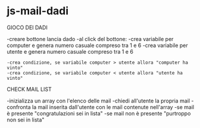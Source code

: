 # js-mail-dadi

GIOCO DEI DADI

-creare bottone lancia dado
-al click del bottone: 
    -crea variabile per computer e genera numero casuale compreso tra 1 e 6
    -crea variabile per utente e genera numero casuale compreso tra 1 e 6

    -crea condizione, se variabile computer > utente allora "computer ha vinto"
    -crea condizione, se variabile computer < utente allora "utente ha vinto"


CHECK MAIL LIST

-inizializza un array con l'elenco delle mail
-chiedi all'utente la propria mail
-confronta la mail inserita dall'utente con le mail contenute nell'array
    -se mail è presente
        "congratulazioni sei in lista"
    -se mail non è presente
        "purtroppo non sei in lista"

